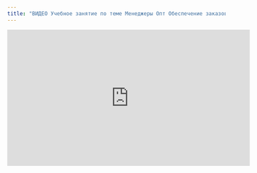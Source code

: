 ```yaml
---
title: "ВИДЕО Учебное занятие по теме Менеджеры Опт Обеспечение заказов клиентов"
---
```

<iframe width="560" height="315" src="https://www.youtube.com/embed/X0eAt_VEtv8" title="YouTube video player" frameborder="0" allow="accelerometer; autoplay; clipboard-write; encrypted-media; gyroscope; picture-in-picture; web-share" allowfullscreen></iframe>